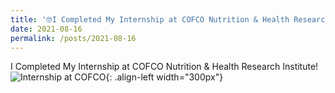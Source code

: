 ```yaml
---
title: '🤓I Completed My Internship at COFCO Nutrition & Health Research Institute!'
date: 2021-08-16
permalink: /posts/2021-08-16
---
```

I Completed My Internship at COFCO Nutrition & Health Research Institute!
![Internship at COFCO](https://rengshu-li.github.io/academicpages/images/cofco-internship.png){: .align-left width="300px"}
